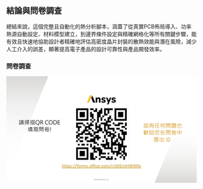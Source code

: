 結論與問卷調查
---

總結來說，這個完整且自動化的熱分析腳本，涵蓋了從真實PCB佈局導入、功率熱源自動設定、材料模型建立，到邊界條件設定與精確網格化等所有關鍵步驟，能有效且快速地協助設計者精確地評估高密度晶片封裝的散熱效能與潛在風險，減少人工介入的誤差，顯著提高電子產品的設計可靠性與產品開發效率。

### 問卷調查

![alt text](assets/image.png)